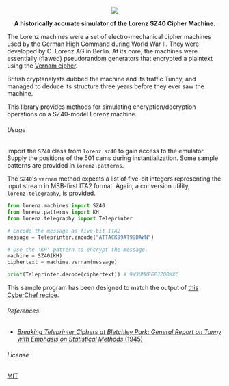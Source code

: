 <p align="center">
  <img src="https://upload.wikimedia.org/wikipedia/commons/3/3e/C._Lorenz_logo.png">
</p>

<p align="center">
  <b>A historically accurate simulator of the Lorenz SZ40 Cipher Machine.</b>
</p>

The Lorenz machines were a set of electro-mechanical cipher machines used by the German High Command during World War II. They were developed by C. Lorenz AG in Berlin. At its core, the machines were essentially (flawed) pseudorandom generators that encrypted a plaintext using the [Vernam cipher](https://en.wikipedia.org/wiki/Gilbert_Vernam#The_Vernam_cipher).

British cryptanalysts dubbed the machine and its traffic Tunny, and managed to deduce its structure three years before they ever saw the machine.

This library provides methods for simulating encryption/decryption operations on a SZ40-model Lorenz machine.

###### Usage

Import the `SZ40` class from `lorenz.sz40` to gain access to the emulator. Supply the positions of the 501 cams during instantialization. Some sample patterns are provided in `lorenz.patterns`.

The `SZ40`'s `vernam` method expects a list of five-bit integers representing the input stream in MSB-first ITA2 format. Again, a conversion utility, `lorenz.telegraphy`, is provided.

```python
from lorenz.machines import SZ40
from lorenz.patterns import KH
from lorenz.telegraphy import Teleprinter

# Encode the message as five-bit ITA2
message = Teleprinter.encode("ATTACK99AT99DAWN")

# Use the 'KH' pattern to encrypt the message.
machine = SZ40(KH)
ciphertext = machine.vernam(message)

print(Teleprinter.decode(ciphertext)) # 9W3UMKEGPJZQOKXC
```

This sample program has been designed to match the output of [this CyberChef recipe](https://gchq.github.io/CyberChef/#recipe=Lorenz('SZ40','Custom',false,'Send','ITA2','Plaintext','5/8/9',1,1,1,1,1,1,1,1,1,1,1,1,'x.x...xx.x.x..xxx.x.x.xxxx.x.x.x.x.x..x.xx.','x.xx.x.xxx..x.x.x..x.xx.x.xxx.x....x.xx.x.x.x..','x.x.x.x..xxx....x.x.xx.x.x.x..xxx.x.x..x.x.xx..x.x.','..xx...xxxxx.x.x.xx...x.xx.x.x..x.x.xx.x..x.x.x.x.x.x','.xx...xx.x..x.xx.x...x.x.x.x.x.x.x.x.xx..xxxx.x.x...xx.x..x','.x.x.x.x.x.x...x.x.x...x.x.x...x.x...','..xxxx.xxxx.xxx.xxxx.xx....xxx.xxxx.xxxx.xxxx.xxxx.xxx.xxxx..','..x...xxx.x.xxxx.x...x.x..xxx....xx.xxxx.','.x..xxx...x.xxxx..xx..x..xx.xx.','...xx..x.xxx...xx...xx..xx.xx','.xx..x..xxxx..xx.xxx....x.','.xx..xx....xxxx.x..x.x.')&input=QVRUQUNLOTlBVDk5REFXTg).

###### References

* [*Breaking Teleprinter Ciphers at Bletchley Park: General Report on Tunny with Emphasis on Statistical Methods* (1945)](https://onlinelibrary.wiley.com/doi/book/10.1002/9781119061601)

###### License

[MIT](https://choosealicense.com/licenses/mit/)
